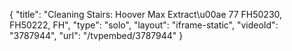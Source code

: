 {
    "title": "Cleaning Stairs: Hoover Max Extract\u00ae 77 FH50230, FH50222, FH",
    "type": "solo",
    "layout": "iframe-static",
    "videoId": "3787944",
    "url": "\/tvpembed\/3787944"
}